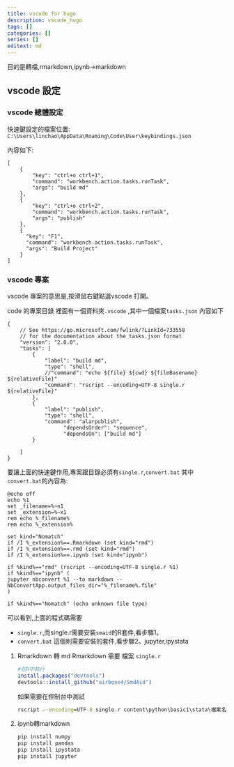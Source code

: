```yaml
---
title: vscode for hugo 
description: vscode_hugo
tags: []
categories: []
series: []
editext: md
---
```

目的是轉檔,rmarkdown,ipynb->markdown

## vscode 設定
<!--more-->
### vscode 總體設定
快速鍵設定的檔案位置: `C:\Users\linchao\AppData\Roaming\Code\User\keybindings.json`

內容如下:
```
[
    {
        "key": "ctrl+o ctrl+1",
        "command": "workbench.action.tasks.runTask",
        "args": "build md"
    },
    {
        "key": "ctrl+o ctrl+2",
        "command": "workbench.action.tasks.runTask",
        "args": "publish"
    },
    {
      "key": "F1",
      "command": "workbench.action.tasks.runTask",
      "args": "Build Project"
    }
]
```
### vscode 專案
vscode 專案的意思是,按滑鼠右鍵點選vscode 打開。

code 的專案目錄 裡面有一個資料夾`.vscode` ,其中一個檔案`tasks.json`
內容如下
```
{
    // See https://go.microsoft.com/fwlink/?LinkId=733558
    // for the documentation about the tasks.json format
    "version": "2.0.0",
    "tasks": [
        {
            "label": "build md",
            "type": "shell",
            //"command": "echo ${file} ${cwd} ${fileBasename} ${relativeFile}"
            "command": "rscript --encoding=UTF-8 single.r ${relativeFile}"
        },
        {
            "label": "publish",
            "type": "shell",
            "command": "alarpublish",
			      "dependsOrder": "sequence",
			      "dependsOn": ["build md"]			
        }
		
    ]
}
```
要讓上面的快速鍵作用,專案跟目錄必須有`single.r`,`convert.bat`
其中`convert.bat`的內容為:
```
@echo off
echo %1
set _filename=%~n1
set _extension=%~x1
rem echo %_filename%
rem echo %_extension%

set kind="Nomatch"
if /I %_extension%==.Rmarkdown (set kind="rmd")
if /I %_extension%==.rmd (set kind="rmd")
if /I %_extension%==.ipynb (set kind="ipynb")

if %kind%=="rmd" (rscript --encoding=UTF-8 single.r %1)
if %kind%=="ipynb" (
jupyter nbconvert %1 --to markdown --NbConvertApp.output_files_dir="%_filename%.file" 
)

if %kind%=="Nomatch" (echo unknown file type)
```
可以看到,上面的程式碼需要

- `single.r`,而single.r需要安裝`smaid`的R套件,看步驟1。
- `convert.bat` 這個則需要安裝的套件,看步驟2。jupyter,ipystata

1. Rmarkdown 轉 md
    Rmarkdown 需要 檔案 `single.r` 

    ```r
    #在R中執行
    install.packages("devtools")
    devtools::install_github("airbone4/SmdAid")
    ```
    如果需要在控制台中測試
    ```cmd
    rscript --encoding=UTF-8 single.r content\python\basic1\stata\檔案名稱.Rmarkdown"
    ```

1. ipynb轉markdown

    ```python
    pip install numpy
    pip install pandas
    pip install ipystata
    pip install jupyter
```